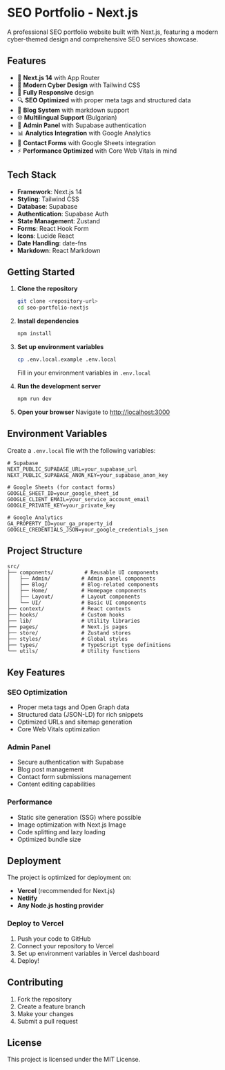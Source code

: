 # SEO Portfolio - Next.js

A professional SEO portfolio website built with Next.js, featuring a modern cyber-themed design and comprehensive SEO services showcase.

## Features

- 🚀 **Next.js 14** with App Router
- 🎨 **Modern Cyber Design** with Tailwind CSS
- 📱 **Fully Responsive** design
- 🔍 **SEO Optimized** with proper meta tags and structured data
- 📝 **Blog System** with markdown support
- 🌐 **Multilingual Support** (Bulgarian)
- 🔐 **Admin Panel** with Supabase authentication
- 📊 **Analytics Integration** with Google Analytics
- 📧 **Contact Forms** with Google Sheets integration
- ⚡ **Performance Optimized** with Core Web Vitals in mind

## Tech Stack

- **Framework**: Next.js 14
- **Styling**: Tailwind CSS
- **Database**: Supabase
- **Authentication**: Supabase Auth
- **State Management**: Zustand
- **Forms**: React Hook Form
- **Icons**: Lucide React
- **Date Handling**: date-fns
- **Markdown**: React Markdown

## Getting Started

1. **Clone the repository**
   ```bash
   git clone <repository-url>
   cd seo-portfolio-nextjs
   ```

2. **Install dependencies**
   ```bash
   npm install
   ```

3. **Set up environment variables**
   ```bash
   cp .env.local.example .env.local
   ```
   Fill in your environment variables in `.env.local`

4. **Run the development server**
   ```bash
   npm run dev
   ```

5. **Open your browser**
   Navigate to [http://localhost:3000](http://localhost:3000)

## Environment Variables

Create a `.env.local` file with the following variables:

```env
# Supabase
NEXT_PUBLIC_SUPABASE_URL=your_supabase_url
NEXT_PUBLIC_SUPABASE_ANON_KEY=your_supabase_anon_key

# Google Sheets (for contact forms)
GOOGLE_SHEET_ID=your_google_sheet_id
GOOGLE_CLIENT_EMAIL=your_service_account_email
GOOGLE_PRIVATE_KEY=your_private_key

# Google Analytics
GA_PROPERTY_ID=your_ga_property_id
GOOGLE_CREDENTIALS_JSON=your_google_credentials_json
```

## Project Structure

```
src/
├── components/          # Reusable UI components
│   ├── Admin/          # Admin panel components
│   ├── Blog/           # Blog-related components
│   ├── Home/           # Homepage components
│   ├── Layout/         # Layout components
│   └── UI/             # Basic UI components
├── context/            # React contexts
├── hooks/              # Custom hooks
├── lib/                # Utility libraries
├── pages/              # Next.js pages
├── store/              # Zustand stores
├── styles/             # Global styles
├── types/              # TypeScript type definitions
└── utils/              # Utility functions
```

## Key Features

### SEO Optimization
- Proper meta tags and Open Graph data
- Structured data (JSON-LD) for rich snippets
- Optimized URLs and sitemap generation
- Core Web Vitals optimization

### Admin Panel
- Secure authentication with Supabase
- Blog post management
- Contact form submissions management
- Content editing capabilities

### Performance
- Static site generation (SSG) where possible
- Image optimization with Next.js Image
- Code splitting and lazy loading
- Optimized bundle size

## Deployment

The project is optimized for deployment on:

- **Vercel** (recommended for Next.js)
- **Netlify**
- **Any Node.js hosting provider**

### Deploy to Vercel

1. Push your code to GitHub
2. Connect your repository to Vercel
3. Set up environment variables in Vercel dashboard
4. Deploy!

## Contributing

1. Fork the repository
2. Create a feature branch
3. Make your changes
4. Submit a pull request

## License

This project is licensed under the MIT License.